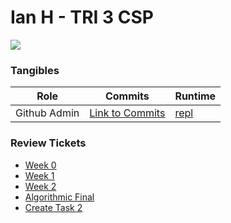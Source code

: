 # Ian H - TRI 3 CSP 

![](https://media1.giphy.com/media/26tn33aiTi1jkl6H6/200.gif)

### Tangibles

| Role  | Commits  |  Runtime |
|---|---|---|
| Github Admin  |  [Link to Commits](https://github.com/IanHua14/4343/commits?author=IanHua14)  | [repl](https://replit.com/@IanHua/ACTUALWORKING#Menu.py)

### Review Tickets
- [Week 0](https://github.com/IanHua14/tri3/issues/1)
- [Week 1](https://github.com/IanHua14/tri3/issues/2)
- [Week 2](https://github.com/IanHua14/tri3/issues/3)
- [Algorithmic Final](https://github.com/IanHua14/DataStrut/issues/1)
- [Create Task 2](https://github.com/IanHua14/DataStrut/issues/2)
